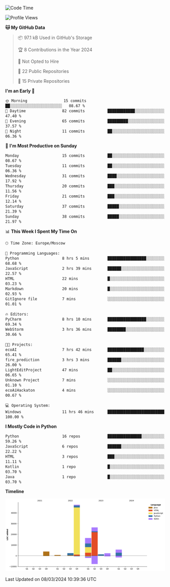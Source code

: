 <!--START_SECTION:waka-->
![Code Time](http://img.shields.io/badge/Code%20Time-209%20hrs%2051%20mins-blue)

![Profile Views](http://img.shields.io/badge/Profile%20Views-0-blue)

**🐱 My GitHub Data** 

> 📦 97.1 kB Used in GitHub's Storage 
 > 
> 🏆 8 Contributions in the Year 2024
 > 
> 🚫 Not Opted to Hire
 > 
> 📜 22 Public Repositories 
 > 
> 🔑 15 Private Repositories 
 > 
**I'm an Early 🐤** 

```text
🌞 Morning                15 commits          ██░░░░░░░░░░░░░░░░░░░░░░░   08.67 % 
🌆 Daytime                82 commits          ████████████░░░░░░░░░░░░░   47.40 % 
🌃 Evening                65 commits          █████████░░░░░░░░░░░░░░░░   37.57 % 
🌙 Night                  11 commits          ██░░░░░░░░░░░░░░░░░░░░░░░   06.36 % 
```
📅 **I'm Most Productive on Sunday** 

```text
Monday                   15 commits          ██░░░░░░░░░░░░░░░░░░░░░░░   08.67 % 
Tuesday                  11 commits          ██░░░░░░░░░░░░░░░░░░░░░░░   06.36 % 
Wednesday                31 commits          ████░░░░░░░░░░░░░░░░░░░░░   17.92 % 
Thursday                 20 commits          ███░░░░░░░░░░░░░░░░░░░░░░   11.56 % 
Friday                   21 commits          ███░░░░░░░░░░░░░░░░░░░░░░   12.14 % 
Saturday                 37 commits          █████░░░░░░░░░░░░░░░░░░░░   21.39 % 
Sunday                   38 commits          █████░░░░░░░░░░░░░░░░░░░░   21.97 % 
```


📊 **This Week I Spent My Time On** 

```text
🕑︎ Time Zone: Europe/Moscow

💬 Programming Languages: 
Python                   8 hrs 5 mins        █████████████████░░░░░░░░   68.68 % 
JavaScript               2 hrs 39 mins       ██████░░░░░░░░░░░░░░░░░░░   22.57 % 
HTML                     22 mins             █░░░░░░░░░░░░░░░░░░░░░░░░   03.23 % 
Markdown                 20 mins             █░░░░░░░░░░░░░░░░░░░░░░░░   02.93 % 
GitIgnore file           7 mins              ░░░░░░░░░░░░░░░░░░░░░░░░░   01.01 % 

🔥 Editors: 
PyCharm                  8 hrs 10 mins       █████████████████░░░░░░░░   69.34 % 
WebStorm                 3 hrs 36 mins       ████████░░░░░░░░░░░░░░░░░   30.66 % 

🐱‍💻 Projects: 
ecoAI                    7 hrs 42 mins       ████████████████░░░░░░░░░   65.41 % 
fire_prediction          3 hrs 3 mins        ██████░░░░░░░░░░░░░░░░░░░   26.00 % 
LightEditProject         47 mins             ██░░░░░░░░░░░░░░░░░░░░░░░   06.65 % 
Unknown Project          7 mins              ░░░░░░░░░░░░░░░░░░░░░░░░░   01.10 % 
ecoAiHackaton            4 mins              ░░░░░░░░░░░░░░░░░░░░░░░░░   00.67 % 

💻 Operating System: 
Windows                  11 hrs 46 mins      █████████████████████████   100.00 % 
```

**I Mostly Code in Python** 

```text
Python                   16 repos            ███████████████░░░░░░░░░░   59.26 % 
JavaScript               6 repos             ██████░░░░░░░░░░░░░░░░░░░   22.22 % 
HTML                     3 repos             ███░░░░░░░░░░░░░░░░░░░░░░   11.11 % 
Kotlin                   1 repo              █░░░░░░░░░░░░░░░░░░░░░░░░   03.70 % 
Java                     1 repo              █░░░░░░░░░░░░░░░░░░░░░░░░   03.70 % 
```



**Timeline**

![Lines of Code chart](https://raw.githubusercontent.com/Adlemex/Adlemex/main/assets/bar_graph.png)


 Last Updated on 08/03/2024 10:39:36 UTC
<!--END_SECTION:waka-->
